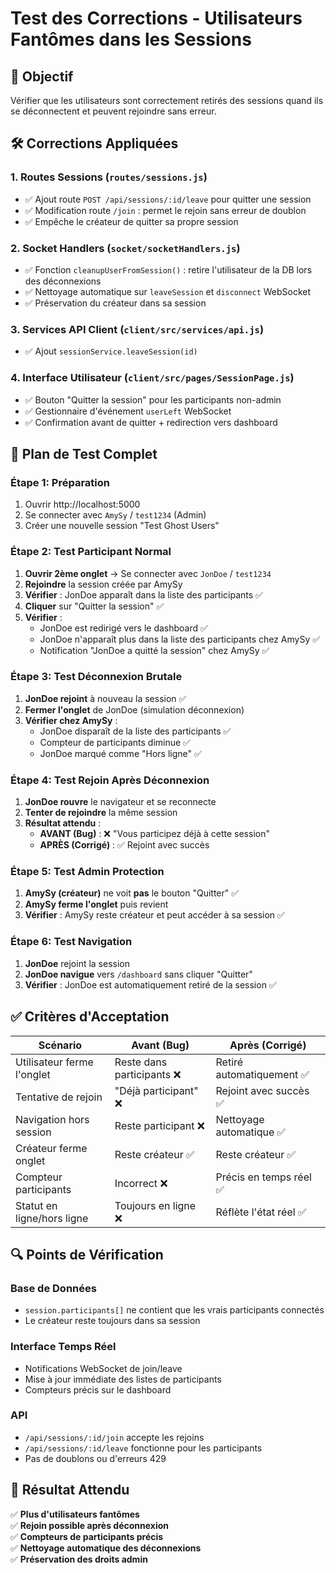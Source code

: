 # Test des Corrections - Utilisateurs Fantômes dans les Sessions

## 🎯 Objectif
Vérifier que les utilisateurs sont correctement retirés des sessions quand ils se déconnectent et peuvent rejoindre sans erreur.

## 🛠️ Corrections Appliquées

### 1. **Routes Sessions** (`routes/sessions.js`)
- ✅ Ajout route `POST /api/sessions/:id/leave` pour quitter une session
- ✅ Modification route `/join` : permet le rejoin sans erreur de doublon
- ✅ Empêche le créateur de quitter sa propre session

### 2. **Socket Handlers** (`socket/socketHandlers.js`)
- ✅ Fonction `cleanupUserFromSession()` : retire l'utilisateur de la DB lors des déconnexions
- ✅ Nettoyage automatique sur `leaveSession` et `disconnect` WebSocket
- ✅ Préservation du créateur dans sa session

### 3. **Services API Client** (`client/src/services/api.js`)
- ✅ Ajout `sessionService.leaveSession(id)`

### 4. **Interface Utilisateur** (`client/src/pages/SessionPage.js`)
- ✅ Bouton "Quitter la session" pour les participants non-admin
- ✅ Gestionnaire d'événement `userLeft` WebSocket
- ✅ Confirmation avant de quitter + redirection vers dashboard

## 🧪 Plan de Test Complet

### Étape 1: Préparation
1. Ouvrir http://localhost:5000
2. Se connecter avec `AmySy` / `test1234` (Admin)
3. Créer une nouvelle session "Test Ghost Users"

### Étape 2: Test Participant Normal
1. **Ouvrir 2ème onglet** → Se connecter avec `JonDoe` / `test1234`
2. **Rejoindre** la session créée par AmySy
3. **Vérifier** : JonDoe apparaît dans la liste des participants ✅
4. **Cliquer** sur "Quitter la session" ✅
5. **Vérifier** : 
   - JonDoe est redirigé vers le dashboard ✅
   - JonDoe n'apparaît plus dans la liste des participants chez AmySy ✅
   - Notification "JonDoe a quitté la session" chez AmySy ✅

### Étape 3: Test Déconnexion Brutale
1. **JonDoe rejoint** à nouveau la session ✅
2. **Fermer l'onglet** de JonDoe (simulation déconnexion)
3. **Vérifier chez AmySy** :
   - JonDoe disparaît de la liste des participants ✅
   - Compteur de participants diminue ✅
   - JonDoe marqué comme "Hors ligne" ✅

### Étape 4: Test Rejoin Après Déconnexion  
1. **JonDoe rouvre** le navigateur et se reconnecte
2. **Tenter de rejoindre** la même session
3. **Résultat attendu** :
   - **AVANT (Bug)** : ❌ "Vous participez déjà à cette session"
   - **APRÈS (Corrigé)** : ✅ Rejoint avec succès

### Étape 5: Test Admin Protection
1. **AmySy (créateur)** ne voit **pas** le bouton "Quitter" ✅
2. **AmySy ferme l'onglet** puis revient
3. **Vérifier** : AmySy reste créateur et peut accéder à sa session ✅

### Étape 6: Test Navigation
1. **JonDoe** rejoint la session
2. **JonDoe navigue** vers `/dashboard` sans cliquer "Quitter"
3. **Vérifier** : JonDoe est automatiquement retiré de la session ✅

## ✅ Critères d'Acceptation

| Scénario | Avant (Bug) | Après (Corrigé) |
|----------|-------------|-----------------|
| Utilisateur ferme l'onglet | Reste dans participants ❌ | Retiré automatiquement ✅ |
| Tentative de rejoin | "Déjà participant" ❌ | Rejoint avec succès ✅ |
| Navigation hors session | Reste participant ❌ | Nettoyage automatique ✅ |
| Créateur ferme onglet | Reste créateur ✅ | Reste créateur ✅ |
| Compteur participants | Incorrect ❌ | Précis en temps réel ✅ |
| Statut en ligne/hors ligne | Toujours en ligne ❌ | Réflète l'état réel ✅ |

## 🔍 Points de Vérification

### Base de Données
- `session.participants[]` ne contient que les vrais participants connectés
- Le créateur reste toujours dans sa session

### Interface Temps Réel
- Notifications WebSocket de join/leave
- Mise à jour immédiate des listes de participants
- Compteurs précis sur le dashboard

### API
- `/api/sessions/:id/join` accepte les rejoins
- `/api/sessions/:id/leave` fonctionne pour les participants
- Pas de doublons ou d'erreurs 429

## 🎉 Résultat Attendu

✅ **Plus d'utilisateurs fantômes**  
✅ **Rejoin possible après déconnexion**  
✅ **Compteurs de participants précis**  
✅ **Nettoyage automatique des déconnexions**  
✅ **Préservation des droits admin** 